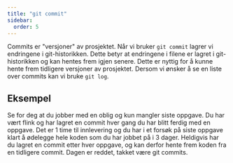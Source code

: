 ```yaml
---
title: "git commit"
sidebar:
  order: 5
---
```


Commits er "versjoner" av prosjektet. Når vi bruker `git commit` lagrer vi endringene i git-historikken. Dette betyr at endringene i filene er lagret i git-historikken og kan hentes frem igjen senere. Dette er nyttig for å kunne hente frem tidligere versjoner av prosjektet. Dersom vi ønsker å se en liste over commits kan vi bruke `git log`.

## Eksempel

Se for deg at du jobber med en oblig og kun mangler siste oppgave. Du har vært flink og har lagret en commit hver gang du har blitt ferdig med en oppgave. Det er 1 time til innlevering og du har i et forsøk på siste oppgave klart å ødelegge hele koden som du har jobbet på i 3 dager. Heldigvis har du lagret en commit etter hver oppgave, og kan derfor hente frem koden fra en tidligere commit. Dagen er reddet, takket være git commits.
